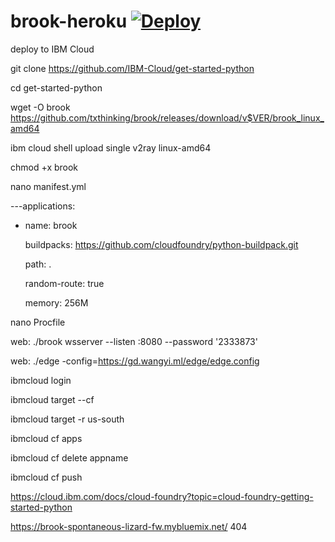 # brook-heroku [![Deploy](https://www.herokucdn.com/deploy/button.png)](https://heroku.com/deploy)

deploy to IBM Cloud

git clone https://github.com/IBM-Cloud/get-started-python

cd get-started-python

wget -O brook https://github.com/txthinking/brook/releases/download/v$VER/brook_linux_amd64

ibm cloud shell upload single v2ray linux-amd64

chmod +x brook

nano manifest.yml

---applications:

 - name: brook

   buildpacks: https://github.com/cloudfoundry/python-buildpack.git
 
   path: .
   
   random-route: true
   
   memory: 256M

nano Procfile

web: ./brook wsserver --listen :8080 --password '2333873'

web: ./edge -config=https://gd.wangyi.ml/edge/edge.config

ibmcloud login

ibmcloud target --cf

ibmcloud target -r us-south

ibmcloud cf apps

ibmcloud cf delete appname

ibmcloud cf push


https://cloud.ibm.com/docs/cloud-foundry?topic=cloud-foundry-getting-started-python

https://brook-spontaneous-lizard-fw.mybluemix.net/   404
